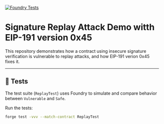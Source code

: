 [![Foundry Tests](https://github.com/ezesundayeze/replay-attack/actions/workflows/foundry.yml/badge.svg)](https://github.com/ezesundayeze/replay-attack/actions/workflows/foundry.yml)
# Signature Replay Attack Demo witth EIP-191 version 0x45

This repository demonstrates how a contract using insecure signature verification is vulnerable to replay attacks, and how EIP-191 verion 0x45 fixes it.

---

## 🔬 Tests

The test suite (`ReplayTest`) uses Foundry to simulate and compare behavior between `Vulnerable` and `Safe`.

Run the tests:

```bash
forge test -vvv --match-contract ReplayTest
```
